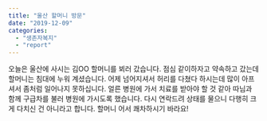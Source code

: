 ```yaml
---
title: "울산 할머니 방문"
date: "2019-12-09"
categories: 
  - "생존자복지"
  - "report"
---
```


오늘은 울산에 사시는 김OO 할머니를 뵈러 갔습니다. 점심 같이하자고 약속하고 갔는데 할머니는 침대에 누워 계셨습니다. 어제 넘어지셔서 허리를 다쳤다 하시는데 많이 아프셔서 좀처럼 일어나지 못하십니다. 얼른 병원에 가서 치료를 받아야 할 것 같아 따님과 함께 구급차를 불러 병원에 가시도록 했습니다. 다시 연락드려 상태를 물으니 다행히 크게 다치신 건 아니라고 합니다. 할머니 어서 쾌차하시기 바라요!
